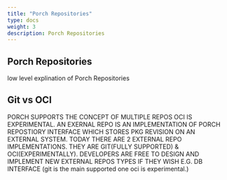 ```yaml
---
title: "Porch Repositories"
type: docs
weight: 3
description: Porch Repositories
---
```


## Porch Repositories

low level explination of Porch Repositories

## Git vs OCI

PORCH SUPPORTS THE CONCEPT OF MULTIPLE REPOS OCI IS EXPERIMENTAL. AN EXERNAL REPO IS AN IMPLEMENTATION OF PORCH REPOSTIORY INTERFACE WHICH STORES PKG REVISION ON AN EXTERNAL SYSTEM. TODAY THERE ARE 2 EXTERNAL REPO IMPLEMENTATIONS. THEY ARE GIT(FULLY SUPPORTED) & OCI(EXPERIMENTALLY). DEVELOPERS ARE FREE TO DESIGN AND IMPLEMENT NEW EXTERNAL REPOS TYPES IF THEY WISH E.G. DB INTERFACE (git is the main supported one oci is experimental.)
